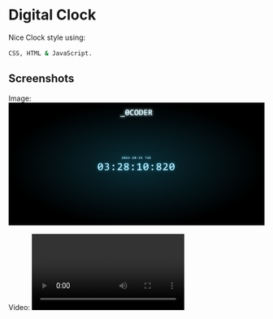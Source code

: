 # Digital Clock
Nice Clock style using:
```bash
CSS, HTML & JavaScript.
```

## Screenshots
  Image:
![Image](./screenshots/s1.png)


  Video:
![Video](./screenshots/video.mp4)
